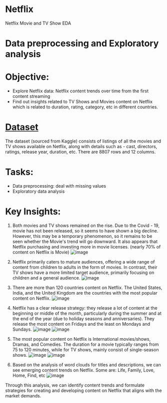 # Netflix
Netflix Movie and TV Show EDA

# Data preprocessing and Exploratory analysis

# Objective:
- Explore Netflix data: Netflix content trends over time from the first content streaming
- Find out insights related to TV Shows and Movies content on Netflix which is related to duration, rating, category, etc in different countries.

# [Dataset](https://www.kaggle.com/datasets/shivamb/netflix-shows/data)
The dataset (sourced from Kaggle) consists of listings of all the movies and TV shows available on Netflix, along with details such as - cast, directors, ratings, release year, duration, etc. There are 8807 rows and 12 columns.

# Tasks:
- Data preprocessing: deal with missing values
- Exploratory data analysis

# Key Insights:
1. Both movies and TV shows remained on the rise. Due to the Covid - 19, movie has not been released, so it seems to have shown a big decline.
However, this may be a temporary phenomenon, so it remains to be seen whether the Movie's trend will go downward.
It also appears that Netflix purchasing and investing more in movie licenses. (nearly 70% of content on Netflix is Movie)
![image](https://github.com/baotram237/Netflix/assets/82713550/1fd4b0a9-85f5-4162-bf5f-bb380eab8053)

2. Netflix primarily caters to mature audiences, offering a wide range of content from children to adults in the form of movies. In contrast, their TV shows have a more limited target audience, primarily focusing on children and a general audience.
  ![image](https://github.com/baotram237/Netflix/assets/82713550/e6c1fb91-523b-4eb9-90f4-c0dd44a676d4)

3. There are more than 120 countries content on Netflix. The United States, India, and the United Kingdom are the countries with the most popular content on Netflix.
  ![image](https://github.com/baotram237/Netflix/assets/82713550/825d6492-649c-4a20-a269-67da2d0168d5)

   
5. Netflix has a clear release strategy: they release a lot of content at the beginning or middle of the month, particularly during the summer and at the end of the year (due to holiday seasons and anniversaries). They release the most content on Fridays and the least on Mondays and Sundays.
![image](https://github.com/baotram237/Netflix/assets/82713550/4d9414b0-9526-4fae-be7b-a5f88ea51815)
![image](https://github.com/baotram237/Netflix/assets/82713550/2bf126c1-9fe3-40ae-a2de-c653cefaaceb)

6. The most popular content on Netflix is International movies/shows, Dramas, and Comedies. The duration for a movie typically ranges from 75 to 120 minutes, while for TV shows, mainly consist of single-season shows.
![image](https://github.com/baotram237/Netflix/assets/82713550/2e50c60d-e97f-4571-ba5c-cfce1ede6118)
![image](https://github.com/baotram237/Netflix/assets/82713550/b887b842-a1af-45d4-a7bf-2d0233d5f0d5)

7. Based on the analysis of word clouds for titles and descriptions, we can see emerging content trends on Netflix. Some are: Life, Family, Love, Home, Find, etc
![image](https://github.com/baotram237/Netflix/assets/82713550/2e3e5917-90a7-403c-8363-56534ce698a5)

Through this analysis, we can identify content trends and formulate strategies for creating and developing content on Netflix that aligns with the market demands. 




